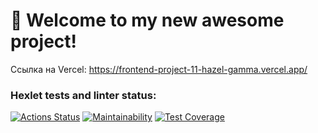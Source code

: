 # 🚀 Welcome to my new awesome project!
Ссылка на Vercel: 
https://frontend-project-11-hazel-gamma.vercel.app/

### Hexlet tests and linter status:
[![Actions Status](https://github.com/KupriianovaAlina/frontend-project-11/workflows/hexlet-check/badge.svg)](https://github.com/KupriianovaAlina/frontend-project-11/actions)
[![Maintainability](https://api.codeclimate.com/v1/badges/f6354fcca353349b56ec/maintainability)](https://codeclimate.com/github/KupriianovaAlina/frontend-project-11/maintainability)
[![Test Coverage](https://api.codeclimate.com/v1/badges/f6354fcca353349b56ec/test_coverage)](https://codeclimate.com/github/KupriianovaAlina/frontend-project-11/test_coverage)
